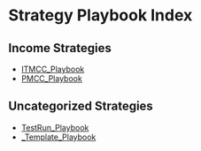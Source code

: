 ﻿# Strategy Playbook Index

## Income Strategies

- [ITMCC_Playbook](./ITMCC_Playbook/ITMCC_Playbook.md)
- [PMCC_Playbook](./PMCC_Playbook/PMCC_Playbook.md)

## Uncategorized Strategies

- [TestRun_Playbook](./TestRun_Playbook/README.md)
- [_Template_Playbook](./_Template_Playbook/README.md)

